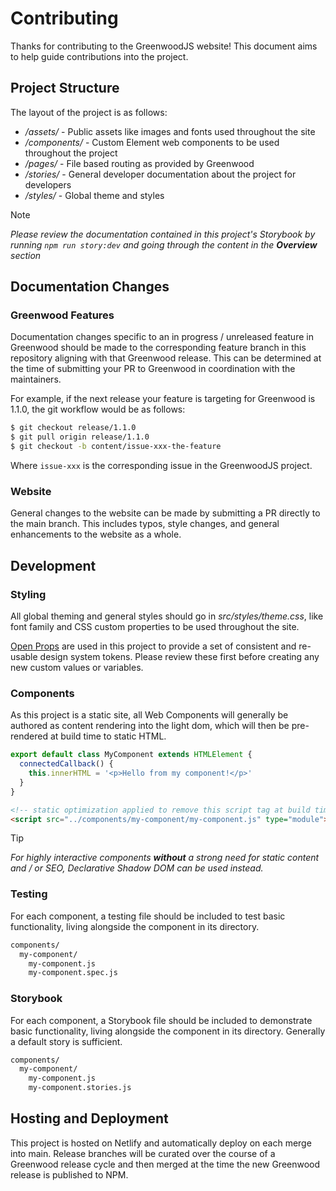 # Contributing

Thanks for contributing to the GreenwoodJS website!  This document aims to help guide contributions into the project.

## Project Structure

The layout of the project is as follows:

- _/assets/_ - Public assets like images and fonts used throughout the site
- _/components/_ - Custom Element web components to be used throughout the project
- _/pages/_ - File based routing as provided by Greenwood
- _/stories/_ - General developer documentation about the project for developers
- _/styles/_ - Global theme and styles

> [!NOTE]
> _Please review the documentation contained in this project's Storybook by running `npm run story:dev` and going through the content in the **Overview** section_

## Documentation Changes

### Greenwood Features

Documentation changes specific to an in progress / unreleased feature in Greenwood should be made to the corresponding feature branch in this repository aligning with that Greenwood release.  This can be determined at the time of submitting your PR to Greenwood in coordination with the maintainers.

For example, if the next release your feature is targeting for Greenwood is 1.1.0, the git workflow would be as follows:

```sh
$ git checkout release/1.1.0
$ git pull origin release/1.1.0
$ git checkout -b content/issue-xxx-the-feature
```

Where `issue-xxx` is the corresponding issue in the GreenwoodJS project.


### Website

General changes to the website can be made by submitting a PR directly to the main branch.  This includes typos, style changes, and general enhancements to the website as a whole.

## Development

### Styling

All global theming and general styles should go in _src/styles/theme.css_, like font family and CSS custom properties to be used throughout the site.

[Open Props](https://open-props.style/) are used in this project to provide a set of consistent and re-usable design system tokens.  Please review these first before creating any new custom values or variables.

### Components

As this project is a static site, all Web Components will generally be authored as content rendering into the light dom, which will then be pre-rendered at build time to static HTML.

```js
export default class MyComponent extends HTMLElement {
  connectedCallback() {
    this.innerHTML = '<p>Hello from my component!</p>'
  }
}
```

```html
<!-- static optimization applied to remove this script tag at build time -->
<script src="../components/my-component/my-component.js" type="module">
```

> [!TIP]
> _For highly interactive components **without** a strong need for static content and / or SEO, Declarative Shadow DOM can be used instead._


### Testing

For each component, a testing file should be included to test basic functionality, living alongside the component in its directory.

```sh
components/
  my-component/
    my-component.js
    my-component.spec.js
```

### Storybook

For each component, a Storybook file should be included to demonstrate basic functionality, living alongside the component in its directory.  Generally a default story is sufficient.

```sh
components/
  my-component/
    my-component.js
    my-component.stories.js
```

## Hosting and Deployment

This project is hosted on Netlify and automatically deploy on each merge into main.  Release branches will be curated over the course of a Greenwood release cycle and then merged at the time the new Greenwood release is published to NPM.